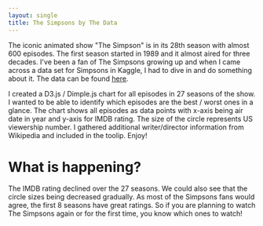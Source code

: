 ```yaml
---
layout: single
title: The Simpsons by The Data
---
```


The iconic animated show "The Simpson" is in its 28th season with almost 600 episodes. The first season started in 1989 and it almost aired for three decades. I've been a fan of The Simpsons growing up and when I came across a data set for Simpsons in Kaggle, I had to dive in and do something about it. The data can be found <a href="https://www.kaggle.com/wcukierski/the-simpsons-by-the-data">here</a>.

I created a D3.js / Dimple.js chart for all episodes in 27 seasons of the show. I wanted to be able to identify which episodes are the best / worst ones in a glance. The chart shows all episodes as data points with x-axis being air date in year and y-axis for IMDB rating. The size of the circle represents US viewership number. I gathered additional writer/director information from Wikipedia and included in the toolip. Enjoy!

<div id='d3div'></div>

<style>
    circle.dimple-series-1 {
      fill: red;
    }

    .dimple-custom-tooltip-box {
       fill: #ffd700 !important;
    }

    text.dimple-tooltip { fill: navy !important;

      font-family: "Comic Sans MS", cursive !important;
      font-size: 14px !important;
      font-weight: 50 !important;
       }
    }
</style>

<script src="https://d3js.org/d3.v4.min.js"></script>
<script src="https://cdnjs.cloudflare.com/ajax/libs/dimple/2.3.0/dimple.latest.min.js"></script>
  
<script type="text/javascript">
  function draw(data) {

    "use strict";
    var margin = 5,
        width = 1100 - margin,
        height =900 - margin;

    var svg = d3.select("#d3div")
      .append("svg")
      .attr("width", width + margin)
      .attr("height", height + margin)
      .append('g')
      .attr('class','chart');

    svg.append("text")
     .attr("x", width / 2 + 75)
     .attr("y", 20)
     .style("text-anchor", "middle")
     .style("font-family", "Comic Sans MS")
     .style("font-weight", "bold")
     .style("fill","#005580")
     .style("font-size", "25px")
     .text("Three Decades of The Simpsons");


    var myChart = new dimple.chart(svg, data);
    myChart.setBounds(80, 25, 1000, 700);   


    var myColor = myChart.defaultColors = [
        new dimple.color("#ffcc00","#cca300",0.9), //another yellow
        new dimple.color("#ff6347","#e62200",0.9), // Tomato
        new dimple.color("#99cc33","#6b8e23",0.9), // Olive Drab       
        new dimple.color("#a0ff80","#99cc00", 0.9), //R:223, G:255, B:128
        new dimple.color("#0077b3","#005580", 0.9), //RoyalBlue
        
        new dimple.color("#cdab7e","#bf935a", 0.9), // Tan     
        new dimple.color("#ffd700","#ccad00",0.9), //Simpson Yellow
        new dimple.color("#80bfff","#4da6ff",0.9),
        new dimple.color("#ff8000","#cc6600",0.9), //rgb(255, 128, 0)
        new dimple.color("#708090","#596673",0.9)

    ];


    var x = myChart.addTimeAxis("x", "Air Date","%Y-%m-%d","%Y-%m-%d");
    x.tickFormat = "%Y";
    x.timeInterval = 1;
    x.overrideMin = new Date("1988-01-01");
    x.overrideMax = new Date("2017-01-01");
    x.fontSize = 13;

    var y = myChart.addMeasureAxis("y", "IMDB Rating");
    y.ticks = 12;
    y.tickFormat ="0.1f"
    y.overrideMin = 4.5;
    y.overrideMax = 9.5;
    y.fontSize = 13;

    var z = myChart.addMeasureAxis("z", "US Viewers in Millions");
    //z.overrideMin = 100;
    z.overrideMax = 180;
    var mySeries = myChart.addSeries(["Air Date","Episode","Title","US Viewers in Millions","IMDB Rating","Director","Writer","Season"], dimple.plot.bubble);

    mySeries.getTooltipText = function (e) {
        return [
            "Season: " + e.aggField[7],
            "Episode: " + e.aggField[1],
            "Title: " + e.aggField[2],
            "Air Date: " + e.aggField[0],
            "Director: " + e.aggField[5],
            "Writer: " + e.aggField[6],
            "IMDB Rating: " + e.aggField[4],
            "US Viewers in Millions: " + e.aggField[3]
        ];
    };


      var img = svg.selectAll("image").data([0]);
    img.enter()
    .append("svg:image")
    .attr("xlink:href","https://www.dropbox.com/s/43fkmgmncoo8eix/Simpsons_FamilyPicture.png")
    .attr("x", "100")
    .attr("y", "520")
    .attr("width", "200")
    .attr("height", "200");
    myChart.draw();
    x.tickFormat ="%Y-%m-%d"

  };
</script>

<script type="text/javascript">

  d3.tsv("https://github.com/jjchoi08/DataScienceProjects/blob/master/d3_episodes.tsv", draw);
  
</script>

# What is happening?

The IMDB rating declined over the 27 seasons. We could also see that the circle sizes being decreased gradually. As most of the Simpsons fans would agree, the first 8 seasons have great ratings. So if you are planning to watch The Simpsons again or for the first time, you know which ones to watch!
